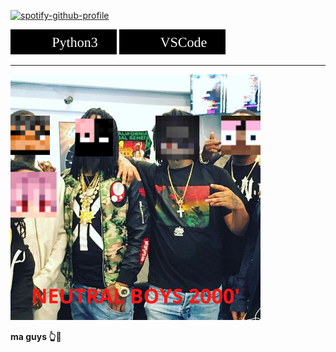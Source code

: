 [![spotify-github-profile](https://spotify-github-profile.vercel.app/api/view?uid=yvtlyqtdxy91trm6n4mk82j7l&cover_image=true&theme=novatorem&show_offline=false&background_color=121212&bar_color=53b14f&bar_color_cover=false)](https://open.spotify.com/user/yvtlyqtdxy91trm6n4mk82j7l)

![](static/python3.svg) ![](static/vscode.svg)

-----


<img src="static/NEUTRAL_BOYS_2000.png"
  alt="neutral" width="400">
  
**ma guys 👆🐐**
